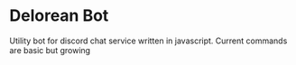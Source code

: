 # Delorean Bot
Utility bot for discord chat service written in javascript. Current commands are basic
but growing
